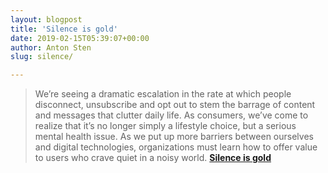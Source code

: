 ```yaml
---
layout: blogpost
title: 'Silence is gold'
date: 2019-02-15T05:39:07+00:00
author: Anton Sten
slug: silence/

---
```

>We’re seeing a dramatic escalation in the rate at which people disconnect, unsubscribe and opt out to stem the barrage of content and messages that clutter daily life. As consumers, we’ve come to realize that it’s no longer simply a lifestyle choice, but a serious mental health issue. As we put up more barriers between ourselves and digital technologies, organizations must learn how to offer value to users who crave quiet in a noisy world.
**[Silence is gold](https://trends.fjordnet.com/trends/silence-is-gold)**
